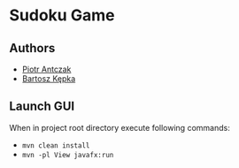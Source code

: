 # Sudoku Game

## Authors
* [Piotr Antczak](https://github.com/aantczakpiotr)
* [Bartosz Kępka](https://github.com/bartosz-kepka)

## Launch GUI
When in project root directory execute following commands:
* ```mvn clean install```
* ```mvn -pl View javafx:run```

